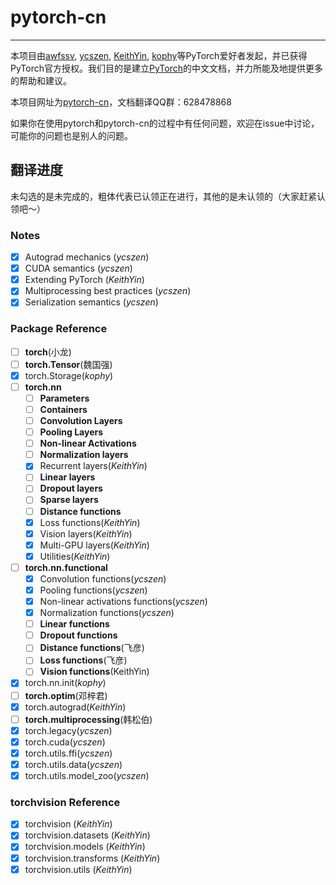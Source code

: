 # pytorch-cn

---

本项目由[awfssv](https://github.com/awfssv), [ycszen](https://github.com/ycszen), [KeithYin](https://github.com/KeithYin), [kophy](https://github.com/kophy)等PyTorch爱好者发起，并已获得PyTorch官方授权。我们目的是建立[PyTorch](http://pytorch.org/docs/)的中文文档，并力所能及地提供更多的帮助和建议。

本项目网址为[pytorch-cn](http://pytorch-cn.readthedocs.io/zh/latest/)，文档翻译QQ群：628478868

如果你在使用pytorch和pytorch-cn的过程中有任何问题，欢迎在issue中讨论，可能你的问题也是别人的问题。

## 翻译进度
未勾选的是未完成的，粗体代表已认领正在进行，其他的是未认领的（大家赶紧认领吧～）
### Notes
- [x] Autograd mechanics (*ycszen*)
- [x] CUDA semantics (*ycszen*)
- [x] Extending PyTorch (*KeithYin*)
- [x] Multiprocessing best practices (*ycszen*)
- [x] Serialization semantics (*ycszen*)

### Package Reference
- [ ] **torch**(小龙)
- [ ] **torch.Tensor**(魏国强)
- [x] torch.Storage(*kophy*)
- [ ] **torch.nn**
  - [ ] **Parameters**
  - [ ] **Containers**
  - [ ] **Convolution Layers**
  - [ ] **Pooling Layers**
  - [ ] **Non-linear Activations**
  - [ ] **Normalization layers**
  - [x] Recurrent layers(*KeithYin*)
  - [ ] **Linear layers**
  - [ ] **Dropout layers**
  - [ ] **Sparse layers**
  - [ ] **Distance functions**
  - [x] Loss functions(*KeithYin*)
  - [x] Vision layers(*KeithYin*)
  - [x] Multi-GPU layers(*KeithYin*)
  - [x] Utilities(*KeithYin*)
- [ ] **torch.nn.functional**
  - [x] Convolution functions(*ycszen*)
  - [x] Pooling functions(*ycszen*)
  - [x] Non-linear activations functions(*ycszen*)
  - [x] Normalization functions(*ycszen*)
  - [ ] **Linear functions**
  - [ ] **Dropout functions**
  - [ ] **Distance functions**(飞彦)
  - [ ] **Loss functions**(飞彦)
  - [ ] **Vision functions**(KeithYin)
- [x] torch.nn.init(*kophy*)
- [ ] **torch.optim**(邓梓君)
- [x] torch.autograd(*KeithYin*)
- [ ] **torch.multiprocessing**(韩松伯)
- [x] torch.legacy(*ycszen*)
- [x] torch.cuda(*ycszen*)
- [x] torch.utils.ffi(*ycszen*)
- [x] torch.utils.data(*ycszen*)
- [x] torch.utils.model_zoo(*ycszen*)

### torchvision Reference
- [x] torchvision (*KeithYin*)
- [x] torchvision.datasets (*KeithYin*)
- [x] torchvision.models (*KeithYin*)
- [x] torchvision.transforms (*KeithYin*)
- [x] torchvision.utils (*KeithYin*)
